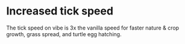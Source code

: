# Increased tick speed

The tick speed on vibe is 3x the vanilla speed for faster nature & crop growth, grass spread, and turtle egg hatching.
